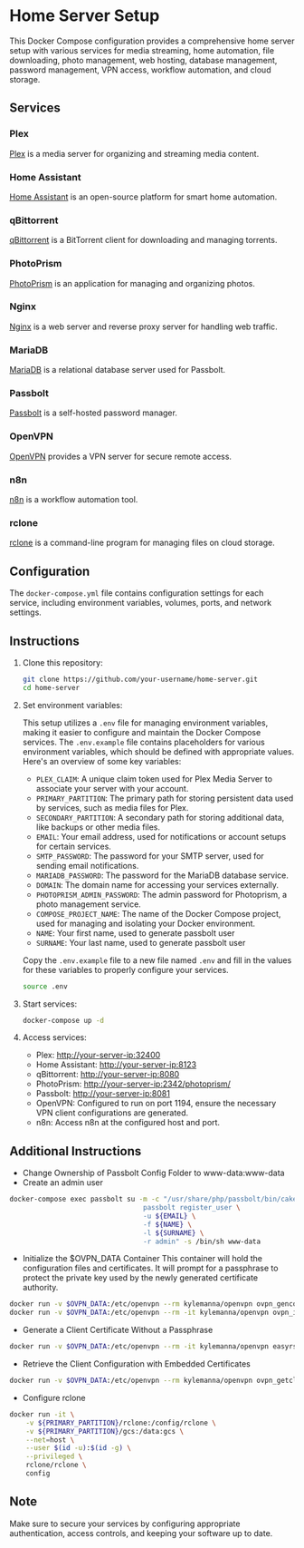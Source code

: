 # Home Server Setup

This Docker Compose configuration provides a comprehensive home server setup with various services for media streaming, home automation, file downloading, photo management, web hosting, database management, password management, VPN access, workflow automation, and cloud storage.

## Services

### Plex

[Plex](https://www.plex.tv/) is a media server for organizing and streaming media content.

### Home Assistant

[Home Assistant](https://www.home-assistant.io/) is an open-source platform for smart home automation.

### qBittorrent

[qBittorrent](https://www.qbittorrent.org/) is a BitTorrent client for downloading and managing torrents.

### PhotoPrism

[PhotoPrism](https://photoprism.org/) is an application for managing and organizing photos.

### Nginx

[Nginx](https://nginx.org/) is a web server and reverse proxy server for handling web traffic.

### MariaDB

[MariaDB](https://mariadb.org/) is a relational database server used for Passbolt.

### Passbolt

[Passbolt](https://www.passbolt.com/) is a self-hosted password manager.

### OpenVPN

[OpenVPN](https://openvpn.net/) provides a VPN server for secure remote access.

### n8n

[n8n](https://n8n.io/) is a workflow automation tool.

### rclone

[rclone](https://rclone.org/) is a command-line program for managing files on cloud storage.

## Configuration

The `docker-compose.yml` file contains configuration settings for each service, including environment variables, volumes, ports, and network settings.

## Instructions

1. Clone this repository:

    ```bash
    git clone https://github.com/your-username/home-server.git
    cd home-server
    ```

2. Set environment variables:

   This setup utilizes a `.env` file for managing environment variables, making it easier to configure and maintain the Docker Compose services. The `.env.example` file contains placeholders for various environment variables, which should be defined with appropriate values. Here's an overview of some key variables:
   
   - `PLEX_CLAIM`: A unique claim token used for Plex Media Server to associate your server with your account.
   - `PRIMARY_PARTITION`: The primary path for storing persistent data used by services, such as media files for Plex.
   - `SECONDARY_PARTITION`: A secondary path for storing additional data, like backups or other media files.
   - `EMAIL`: Your email address, used for notifications or account setups for certain services.
   - `SMTP_PASSWORD`: The password for your SMTP server, used for sending email notifications.
   - `MARIADB_PASSWORD`: The password for the MariaDB database service.
   - `DOMAIN`: The domain name for accessing your services externally.
   - `PHOTOPRISM_ADMIN_PASSWORD`: The admin password for Photoprism, a photo management service.
   - `COMPOSE_PROJECT_NAME`: The name of the Docker Compose project, used for managing and isolating your Docker environment.
   - `NAME`: Your first name, used to generate passbolt user
   - `SURNAME`: Your last name, used to generate passbolt user
   
   Copy the `.env.example` file to a new file named `.env` and fill in the values for these variables to properly configure your services.
   
   ```bash
   source .env
   ```

3. Start services:

    ```bash
    docker-compose up -d
    ```

4. Access services:

   - Plex: [http://your-server-ip:32400](http://your-server-ip:32400)
   - Home Assistant: [http://your-server-ip:8123](http://your-server-ip:8123)
   - qBittorrent: [http://your-server-ip:8080](http://your-server-ip:8080)
   - PhotoPrism: [http://your-server-ip:2342/photoprism/](http://your-server-ip:2342/photoprism/)
   - Passbolt: [http://your-server-ip:8081](http://your-server-ip:8081)
   - OpenVPN: Configured to run on port 1194, ensure the necessary VPN client configurations are generated.
   - n8n: Access n8n at the configured host and port.

## Additional Instructions

- Change Ownership of Passbolt Config Folder to www-data:www-data
- Create an admin user
```bash
docker-compose exec passbolt su -m -c "/usr/share/php/passbolt/bin/cake \
                                 passbolt register_user \
                                 -u ${EMAIL} \
                                 -f ${NAME} \
                                 -l ${SURNAME} \
                                 -r admin" -s /bin/sh www-data
```

- Initialize the \$OVPN_DATA Container
This container will hold the configuration files and certificates. It will prompt for a passphrase to protect the private key used by the newly generated certificate authority.
```bash
docker run -v $OVPN_DATA:/etc/openvpn --rm kylemanna/openvpn ovpn_genconfig -u udp://${DOMAIN}
docker run -v $OVPN_DATA:/etc/openvpn --rm -it kylemanna/openvpn ovpn_initpki
```

- Generate a Client Certificate Without a Passphrase
```bash
docker run -v $OVPN_DATA:/etc/openvpn --rm -it kylemanna/openvpn easyrsa build-client-full ${DOMAIN} nopass
```

- Retrieve the Client Configuration with Embedded Certificates
```bash
docker run -v $OVPN_DATA:/etc/openvpn --rm kylemanna/openvpn ovpn_getclient ${DOMAIN} > ${DOMAIN}.ovpn
```

- Configure rclone
```bash
docker run -it \
    -v ${PRIMARY_PARTITION}/rclone:/config/rclone \
    -v ${PRIMARY_PARTITION}/gcs:/data:gcs \
    --net=host \
    --user $(id -u):$(id -g) \
    --privileged \
    rclone/rclone \
    config
```

## Note

Make sure to secure your services by configuring appropriate authentication, access controls, and keeping your software up to date.
